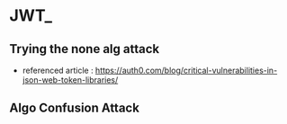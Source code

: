 # JWT_

## Trying the none alg attack

- referenced article : https://auth0.com/blog/critical-vulnerabilities-in-json-web-token-libraries/

## Algo Confusion Attack

